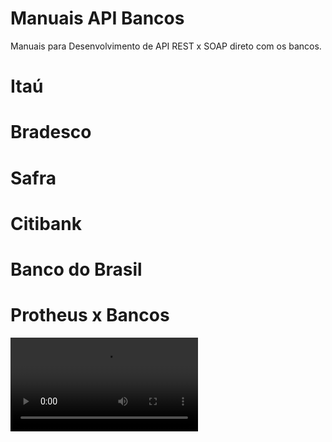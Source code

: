 # Manuais API Bancos
Manuais para Desenvolvimento de API REST x SOAP direto com os bancos.

# Itaú
# Bradesco
# Safra
# Citibank
# Banco do Brasil

# Protheus x Bancos
![Protheus x Bancos](./src/Api_banco.mp4)
